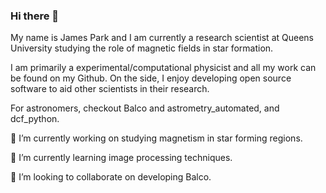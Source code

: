 ### Hi there 👋
My name is James Park and I am currently a research scientist at Queens University studying the role of magnetic fields in star formation.

I am primarily a experimental/computational physicist and all my work can be found on my Github. On the side, I enjoy developing open source software to aid other scientists in their research.

For astronomers, checkout Balco and astrometry_automated, and dcf_python.

🔭 I’m currently working on studying magnetism in star forming regions.

🌱 I’m currently learning image processing techniques.

👯 I’m looking to collaborate on developing Balco.
